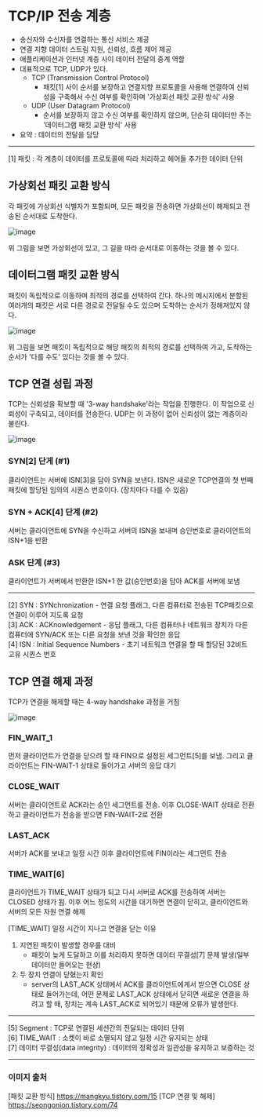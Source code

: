 # TCP/IP 전송 계층

- 송신자와 수신자를 연결하는 통신 서비스 제공
- 연결 지향 데이터 스트림 지원, 신뢰성, 흐름 제어 제공
- 애플리케이션과 인터넷 계층 사이 데이터 전달의 중계 역할
- 대표적으로 TCP, UDP가 있다.
    - TCP (Transmission Control Protocol)
        - 패킷[1] 사이 순서를 보장하고 연결지향 프로토콜을 사용해 연결하여 신뢰성을 구축해서 수신 여부를 확인하며 '가상회선 패킷 교환 방식' 사용
    - UDP (User Datagram Protocol)
        - 순서를 보장하지 않고 수신 여부를 확인하지 않으며, 단순히 데이터만 주는 '데이터그램 패킷 교환 방식' 사용
- 요약 : 데이터의 전달을 담당

---
[1] 패킷 : 각 계층이 데이터를 프로토콜에 따라 처리하고 헤어들 추가한 데이터 단위

## 가상회선 패킷 교환 방식
각 패킷에 가상회선 식별자가 포함되며, 모든 패킷을 전송하면 가상회선이 해제되고 전송된 순서대로 도착한다.

![image](https://img1.daumcdn.net/thumb/R1280x0/?scode=mtistory2&fname=https%3A%2F%2Fblog.kakaocdn.net%2Fdn%2Fod4Bz%2FbtrP3MyRXko%2FBAg2OqbnhQ0XEQ8caWsxgK%2Fimg.png)

위 그림을 보면 가상회선이 있고, 그 길을 따라 순서대로 이동하는 것을 볼 수 있다.

## 데이터그램 패킷 교환 방식
패킷이 독립적으로 이동하며 최적의 경로를 선택하여 간다.
하나의 메시지에서 분할된 여러개의 패킷은 서로 다른 경로로 전달될 수도 있으며 도착하는 순서가 정해져있지 않다.

![image](https://img1.daumcdn.net/thumb/R1280x0/?scode=mtistory2&fname=https%3A%2F%2Ft1.daumcdn.net%2Fcfile%2Ftistory%2F9969973359FEB59309)

위 그림을 보면 패킷이 독립적으로 해당 패킷의 최적의 경로를 선택하여 가고, 도착하는 순서가 '다를 수도' 있다는 것을 볼 수 있다.

## TCP 연결 성립 과정
TCP는 신뢰성을 확보할 때 '3-way handshake'라는 작업을 진행한다.
이 작업으로 신뢰성이 구축되고, 데이터를 전송한다. UDP는 이 과정이 없어 신뢰성이 없는 계층이라 불린다.

![image](https://goodgid.github.io/assets/img/network/tcp_ip_3way_4way_1.png)

### SYN[2] 단게 (#1)
클라이언트는 서버에 ISN[3]을 담아 SYN을 보낸다. ISN은 새로운 TCP연결의 첫 번째 패킷에 할당된 임의의 시퀀스 번호이다. (장치마다 다를 수 있음)
### SYN + ACK[4] 단계 (#2)
서버는 클라이언트에 SYN을 수신하고 서버의 ISN을 보내며 승인번호로 클라이언트의 ISN+1을 반환
### ASK 단계 (#3)
클라이언트가 서버에서 반환한 ISN+1 한 값(승인번호)을 담아 ACK를 서버에 보냄

---
[2] SYN : SYNchronization - 연결 요청 플래그, 다른 컴퓨터로 전송된 TCP패킷으로 연결이 이루어 지도록 요청<br>
[3] ACK : ACKnowledgement - 응답 플래그, 다른 컴퓨터나 네트워크 장치가 다른 컴퓨터에 SYN/ACK 또는 다른 요청을 보낸 것을 확인한 응답<br>
[4] ISN : Initial Sequence Numbers - 초기 네트워크 연결을 할 때 할당된 32비트 고유 시퀀스 번호

## TCP 연결 해제 과정
TCP가 연결을 해제할 때는 4-way handshake 과정을 거침

![image](https://img1.daumcdn.net/thumb/R1280x0/?scode=mtistory2&fname=https%3A%2F%2Fblog.kakaocdn.net%2Fdn%2FtQR1l%2FbtqyJRYdm3E%2F143elB5WCHDlofiAsax2J1%2Fimg.png)

### FIN_WAIT_1
먼저 클라이언트가 연결을 닫으려 할 때 FIN으로 설정된 세그먼트[5]를 보냄. 그리고 클라이언트는 FIN-WAIT-1 상태로 들어가고 서버의 응답 대기
### CLOSE_WAIT
서버는 클라이언트로 ACK라는 승인 세그먼트를 전송. 이후 CLOSE-WAIT 상태로 전환하고 클라이언트가 전송을 받으면 FIN-WAIT-2로 전환
### LAST_ACK
서버가 ACK를 보내고 일정 시간 이후 클라이언트에 FIN이라는 세그먼트 전송
### TIME_WAIT[6]
클라이언트가 TIME_WAIT 상태가 되고 다시 서버로 ACK를 전송하여 서버는 CLOSED 상태가 됨. 이후 어느 정도의 시간을 대기하면 연결이 닫히고, 클라이언트와 서버의 모든 자원 연결 해제

[TIME_WAIT] 일정 시간이 지나고 연결을 닫는 이유
1. 지연된 패킷이 발생할 경우를 대비
    - 패킷이 늦게 도달하고 이를 처리하지 못하면 데이터 무결성[7] 문제 발생(일부 데이터만 들어오는 현상)
2. 두 장치 연결이 닫혔는지 확인
    - server의 LAST_ACK 상태에서 ACK를 클라이언트에게서 받으면 CLOSE 상태로 들어가는데, 어떤 문제로 LAST_ACK 상태에서 닫히면 새로운 연결을 하려고 할 때, 장치는 계속 LAST_ACK로 되어있기 때문에 오류가 발생한다.
 
---
[5] Segment : TCP로 연결된 세션간의 전달되는 데이터 단위<br>
[6] TIME_WAIT : 소켓이 바로 소멸되지 않고 일정 시간 유지되는 상태<br>
[7] 데이터 무결성(data integrity) : 데이터의 정확성과 일관성을 유지하고 보증하는 것

--- 
### 이미지 출처
[패킷 교환 방식] https://mangkyu.tistory.com/15
[TCP 연결 및 해제] https://seongonion.tistory.com/74
